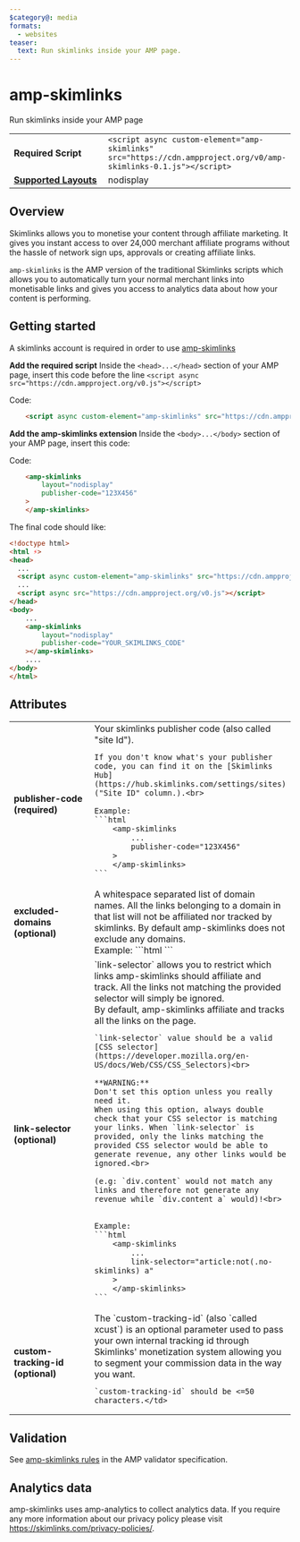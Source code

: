 ```yaml
---
$category@: media
formats:
  - websites
teaser:
  text: Run skimlinks inside your AMP page.
---
```

<!---
Copyright 2018 The AMP HTML Authors. All Rights Reserved.

Licensed under the Apache License, Version 2.0 (the "License");
you may not use this file except in compliance with the License.
You may obtain a copy of the License at

      http://www.apache.org/licenses/LICENSE-2.0

Unless required by applicable law or agreed to in writing, software
distributed under the License is distributed on an "AS-IS" BASIS,
WITHOUT WARRANTIES OR CONDITIONS OF ANY KIND, either express or implied.
See the License for the specific language governing permissions and
limitations under the License.
-->

# amp-skimlinks

Run skimlinks inside your AMP page

<table>
  <tr>
    <td width="40%"><strong>Required Script</strong></td>
    <td><code>&lt;script async custom-element="amp-skimlinks" src="https://cdn.ampproject.org/v0/amp-skimlinks-0.1.js">&lt;/script></code></td>
  </tr>
  <tr>
    <td class="col-fourty"><strong><a href="https://www.ampproject.org/docs/guides/responsive/control_layout.html">Supported Layouts</a></strong></td>
    <td>nodisplay</td>
  </tr>
</table>

## Overview

Skimlinks allows you to monetise your content through affiliate marketing. It gives you instant access to over 24,000 merchant affiliate programs without the hassle of network sign ups, approvals or creating affiliate links.

`amp-skimlinks` is the AMP version of the traditional Skimlinks scripts which allows you to automatically turn your normal merchant links into monetisable links and gives you access to analytics data about how your content is performing.

## Getting started

A skimlinks account is required in order to use [amp-skimlinks](https://skimlinks.com/)

**Add the required script**
Inside the `<head>...</head>` section of your AMP page, insert this code before the line `<script async src="https://cdn.ampproject.org/v0.js"></script>`

Code:
```html
    <script async custom-element="amp-skimlinks" src="https://cdn.ampproject.org/v0/amp-skimlinks-0.1.js"></script>
```

**Add the amp-skimlinks extension**
Inside the `<body>...</body>` section of your AMP page, insert this code:

Code:
```html
    <amp-skimlinks
        layout="nodisplay"
        publisher-code="123X456"
    >
    </amp-skimlinks>
```


The final code should like:

```html
<!doctype html>
<html ⚡>
<head>
  ...
  <script async custom-element="amp-skimlinks" src="https://cdn.ampproject.org/v0/amp-skimlinks-0.1.js"></script>
  ...
  <script async src="https://cdn.ampproject.org/v0.js"></script>
</head>
<body>
    ...
    <amp-skimlinks
        layout="nodisplay"
        publisher-code="YOUR_SKIMLINKS_CODE"
    ></amp-skimlinks>
    ....
</body>
</html>
```

## Attributes

<table class="ad-m-table-listing">
  <tr>
    <td width="40%"><strong>publisher-code (required)</strong></td>
    <td>Your skimlinks publisher code (also called "site Id").<br>

    If you don't know what's your publisher code, you can find it on the [Skimlinks Hub](https://hub.skimlinks.com/settings/sites) ("Site ID" column.).<br>

    Example:
    ```html
        <amp-skimlinks
            ...
            publisher-code="123X456"
        >
        </amp-skimlinks>
    ```
</td>
  </tr>
  <tr>
    <td width="40%"><strong>excluded-domains (optional)</strong></td>
    <td>A whitespace separated list of domain names.
    All the links belonging to a domain in that list will not be affiliated nor tracked by skimlinks.
    By default amp-skimlinks does not exclude any domains.
<br>
    Example:
    ```html
        <amp-skimlinks
            ...
            excluded-domains="samsung.com amazon.com"
        >
        </amp-skimlinks>
    ```
</td>
  </tr>
  <tr>
    <td width="40%"><strong>link-selector (optional)</strong></td>
    <td>`link-selector` allows you to restrict which links amp-skimlinks should affiliate and track. All the links
    not matching the provided selector will simply be ignored.<br>
    By default, amp-skimlinks affiliate and tracks all the links on the page.<br>

    `link-selector` value should be a valid [CSS selector](https://developer.mozilla.org/en-US/docs/Web/CSS/CSS_Selectors)<br>

    **WARNING:**
    Don't set this option unless you really need it.
    When using this option, always double check that your CSS selector is matching your links. When `link-selector` is provided, only the links matching the provided CSS selector would be able to generate revenue, any other links would be ignored.<br>

    (e.g: `div.content` would not match any links and therefore not generate any revenue while `div.content a` would)!<br>


    Example:
    ```html
        <amp-skimlinks
            ...
            link-selector="article:not(.no-skimlinks) a"
        >
        </amp-skimlinks>
    ```
</td>
  </tr>
  <tr>
    <td width="40%"><strong>custom-tracking-id (optional)</strong></td>
    <td>The `custom-tracking-id` (also `called xcust`) is an optional parameter used to pass your own internal tracking id through Skimlinks' monetization system allowing you to segment your commission data in the way you want.<br>

    `custom-tracking-id` should be <=50 characters.</td>
  </tr>
</table>

## Validation

See [amp-skimlinks rules](validator-amp-skimlinks.protoascii) in the AMP validator specification.

## Analytics data

amp-skimlinks uses amp-analytics to collect analytics data. If you require any more information about our privacy policy please visit https://skimlinks.com/privacy-policies/.
